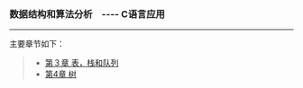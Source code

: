 ### 数据结构和算法分析　---- C语言应用

---
主要章节如下：
> * [第３章 表，栈和队列](./Chapter3:List_stack_and_Queue.md)
> * [第4章 树](./Chapter4:Tree.md)
